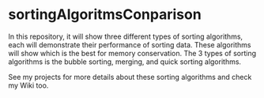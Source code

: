 # sortingAlgoritmsConparison
In this repository, it will show three different types of sorting algorithms, each will demonstrate their performance of sorting data. These algorithms will show which is the best for memory conservation. The 3 types of sorting algorithms is the bubble sorting, merging, and quick sorting algorithms. 

See my projects for more details about these sorting algorithms and check my Wiki too.
